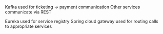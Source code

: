 Kafka used for ticketing -> payment communication
Other services communicate via REST

Eureka used for service registry
Spring cloud gateway used for routing calls to appropriate services
